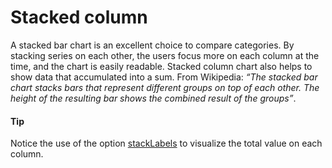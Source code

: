 # Stacked column
A stacked bar chart is an excellent choice to compare categories. By stacking series on each other, the users focus more on each column at the time, and the chart is easily readable.
Stacked column chart also helps to show data that accumulated into a sum. From Wikipedia: *“The stacked bar chart stacks bars that represent different groups on top of each other. The height of the resulting bar shows the combined result of the groups”*.

#### Tip
Notice the use of the option [stackLabels](http://api.highcharts.com/highcharts/yAxis.stackLabels) to visualize the total value on each column.
